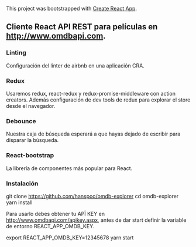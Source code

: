 This project was bootstrapped with [Create React App](https://github.com/facebook/create-react-app).

##  Cliente React API REST para películas en http://www.omdbapi.com.

### Linting

Configuración del linter de airbnb en una aplicación CRA.

### Redux

Usaremos redux, react-redux y redux-promise-middleware con action creators. Además configuración de dev tools de redux para explorar el store desde el navegador.

### Debounce

Nuestra caja de búsqueda esperará a que hayas dejado de escribir para disparar la búsqueda.

### React-bootstrap

La librería de componentes más popular para React.

### Instalación

git clone https://github.com/hanspoo/omdb-explorer
cd omdb-explorer
yarn install

Para usarlo debes obtener tu APÎ KEY en http://www.omdbapi.com/apikey.aspx, antes de dar start definir la variable de entorno REACT_APP_OMDB_KEY.

export REACT_APP_OMDB_KEY=12345678
yarn start


